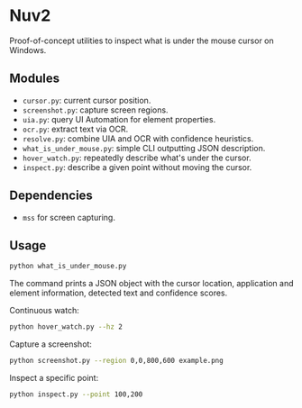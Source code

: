 # Nuv2

Proof-of-concept utilities to inspect what is under the mouse cursor on Windows.

## Modules

- `cursor.py`: current cursor position.
- `screenshot.py`: capture screen regions.
- `uia.py`: query UI Automation for element properties.
- `ocr.py`: extract text via OCR.
- `resolve.py`: combine UIA and OCR with confidence heuristics.
- `what_is_under_mouse.py`: simple CLI outputting JSON description.
- `hover_watch.py`: repeatedly describe what's under the cursor.
- `inspect.py`: describe a given point without moving the cursor.

## Dependencies

- `mss` for screen capturing.

## Usage

```sh
python what_is_under_mouse.py
```

The command prints a JSON object with the cursor location, application and element
information, detected text and confidence scores.

Continuous watch:

```sh
python hover_watch.py --hz 2
```

Capture a screenshot:

```sh
python screenshot.py --region 0,0,800,600 example.png
```

Inspect a specific point:

```sh
python inspect.py --point 100,200
```
